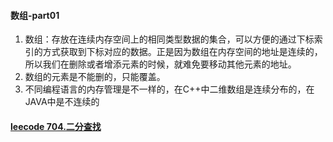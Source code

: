 #### 数组-part01
  1. 数组：存放在连续内存空间上的相同类型数据的集合，可以方便的通过下标索引的方式获取到下标对应的数据。正是因为数组在内存空间的地址是连续的，所以我们在删除或者增添元素的时候，就难免要移动其他元素的地址。  
  2. 数组的元素是不能删的，只能覆盖。
  3. 不同编程语言的内存管理是不一样的，在C++中二维数组是连续分布的，在JAVA中是不连续的
     
#### [leecode 704.二分查找](https://leetcode.cn/problems/binary-search/)

